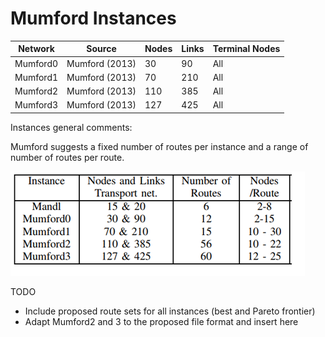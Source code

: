 # Mumford Instances

| ﻿Network  	| Source                  	| Nodes 	| Links 	| Terminal Nodes 	|
|----------	|-------------------------	|-------	|-------	|----------------	|
| Mumford0 	| Mumford (2013)          	| 30    	| 90    	| All            	|
| Mumford1 	| Mumford (2013)          	| 70    	| 210   	| All            	|
| Mumford2 	| Mumford (2013)          	| 110   	| 385   	| All            	|
| Mumford3 	| Mumford (2013)          	| 127   	| 425   	| All            	|

Instances general comments:

Mumford suggests a fixed number of routes per instance and a range of number of routes per route.

![](Suggestion.png)

TODO
  - Include proposed route sets for all instances (best and Pareto frontier)
  - Adapt Mumford2 and 3 to the proposed file format and insert here
